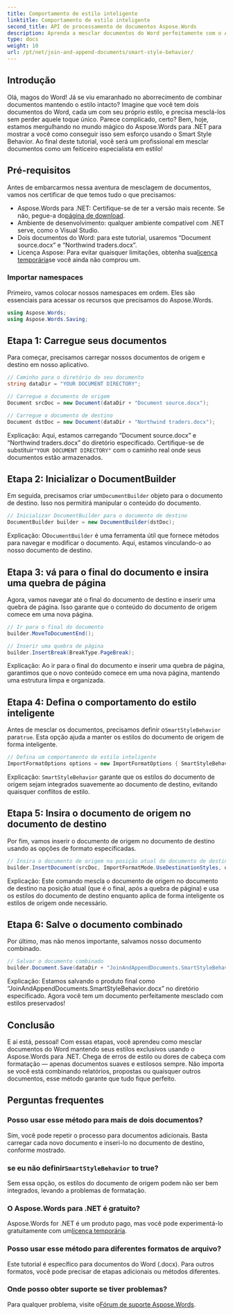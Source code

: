 ```yaml
---
title: Comportamento de estilo inteligente
linktitle: Comportamento de estilo inteligente
second_title: API de processamento de documentos Aspose.Words
description: Aprenda a mesclar documentos do Word perfeitamente com o Aspose.Words para .NET, preservando estilos e garantindo resultados profissionais.
type: docs
weight: 10
url: /pt/net/join-and-append-documents/smart-style-behavior/
---
```

## Introdução

Olá, magos do Word! Já se viu emaranhado no aborrecimento de combinar documentos mantendo o estilo intacto? Imagine que você tem dois documentos do Word, cada um com seu próprio estilo, e precisa mesclá-los sem perder aquele toque único. Parece complicado, certo? Bem, hoje, estamos mergulhando no mundo mágico do Aspose.Words para .NET para mostrar a você como conseguir isso sem esforço usando o Smart Style Behavior. Ao final deste tutorial, você será um profissional em mesclar documentos como um feiticeiro especialista em estilo!

## Pré-requisitos

Antes de embarcarmos nessa aventura de mesclagem de documentos, vamos nos certificar de que temos tudo o que precisamos:

-  Aspose.Words para .NET: Certifique-se de ter a versão mais recente. Se não, pegue-a do[página de download](https://releases.aspose.com/words/net/).
- Ambiente de desenvolvimento: qualquer ambiente compatível com .NET serve, como o Visual Studio.
- Dois documentos do Word: para este tutorial, usaremos “Document source.docx” e “Northwind traders.docx”.
-  Licença Aspose: Para evitar quaisquer limitações, obtenha sua[licença temporária](https://purchase.aspose.com/temporary-license/)se você ainda não comprou um.

### Importar namespaces

Primeiro, vamos colocar nossos namespaces em ordem. Eles são essenciais para acessar os recursos que precisamos do Aspose.Words.

```csharp
using Aspose.Words;
using Aspose.Words.Saving;
```

## Etapa 1: Carregue seus documentos

Para começar, precisamos carregar nossos documentos de origem e destino em nosso aplicativo.

```csharp
// Caminho para o diretório do seu documento
string dataDir = "YOUR DOCUMENT DIRECTORY";

// Carregue o documento de origem
Document srcDoc = new Document(dataDir + "Document source.docx");

// Carregue o documento de destino
Document dstDoc = new Document(dataDir + "Northwind traders.docx");
```

Explicação:
 Aqui, estamos carregando “Document source.docx” e “Northwind traders.docx” do diretório especificado. Certifique-se de substituir`"YOUR DOCUMENT DIRECTORY"` com o caminho real onde seus documentos estão armazenados.

## Etapa 2: Inicializar o DocumentBuilder

 Em seguida, precisamos criar um`DocumentBuilder` objeto para o documento de destino. Isso nos permitirá manipular o conteúdo do documento.

```csharp
// Inicializar DocumentBuilder para o documento de destino
DocumentBuilder builder = new DocumentBuilder(dstDoc);
```

Explicação:
 O`DocumentBuilder` é uma ferramenta útil que fornece métodos para navegar e modificar o documento. Aqui, estamos vinculando-o ao nosso documento de destino.

## Etapa 3: vá para o final do documento e insira uma quebra de página

Agora, vamos navegar até o final do documento de destino e inserir uma quebra de página. Isso garante que o conteúdo do documento de origem comece em uma nova página.

```csharp
// Ir para o final do documento
builder.MoveToDocumentEnd();

// Inserir uma quebra de página
builder.InsertBreak(BreakType.PageBreak);
```

Explicação:
Ao ir para o final do documento e inserir uma quebra de página, garantimos que o novo conteúdo comece em uma nova página, mantendo uma estrutura limpa e organizada.

## Etapa 4: Defina o comportamento do estilo inteligente

 Antes de mesclar os documentos, precisamos definir o`SmartStyleBehavior` para`true`. Esta opção ajuda a manter os estilos do documento de origem de forma inteligente.

```csharp
// Defina um comportamento de estilo inteligente
ImportFormatOptions options = new ImportFormatOptions { SmartStyleBehavior = true };
```

Explicação:
`SmartStyleBehavior` garante que os estilos do documento de origem sejam integrados suavemente ao documento de destino, evitando quaisquer conflitos de estilo.

## Etapa 5: Insira o documento de origem no documento de destino

Por fim, vamos inserir o documento de origem no documento de destino usando as opções de formato especificadas.

```csharp
// Insira o documento de origem na posição atual do documento de destino
builder.InsertDocument(srcDoc, ImportFormatMode.UseDestinationStyles, options);
```

Explicação:
Este comando mescla o documento de origem no documento de destino na posição atual (que é o final, após a quebra de página) e usa os estilos do documento de destino enquanto aplica de forma inteligente os estilos de origem onde necessário.

## Etapa 6: Salve o documento combinado

Por último, mas não menos importante, salvamos nosso documento combinado.

```csharp
// Salvar o documento combinado
builder.Document.Save(dataDir + "JoinAndAppendDocuments.SmartStyleBehavior.docx");
```

Explicação:
Estamos salvando o produto final como “JoinAndAppendDocuments.SmartStyleBehavior.docx” no diretório especificado. Agora você tem um documento perfeitamente mesclado com estilos preservados!

## Conclusão

E aí está, pessoal! Com essas etapas, você aprendeu como mesclar documentos do Word mantendo seus estilos exclusivos usando o Aspose.Words para .NET. Chega de erros de estilo ou dores de cabeça com formatação — apenas documentos suaves e estilosos sempre. Não importa se você está combinando relatórios, propostas ou quaisquer outros documentos, esse método garante que tudo fique perfeito.

## Perguntas frequentes

### Posso usar esse método para mais de dois documentos?
Sim, você pode repetir o processo para documentos adicionais. Basta carregar cada novo documento e inseri-lo no documento de destino, conforme mostrado.

###  se eu não definir`SmartStyleBehavior` to true?
Sem essa opção, os estilos do documento de origem podem não ser bem integrados, levando a problemas de formatação.

### O Aspose.Words para .NET é gratuito?
 Aspose.Words for .NET é um produto pago, mas você pode experimentá-lo gratuitamente com um[licença temporária](https://purchase.aspose.com/temporary-license/).

### Posso usar esse método para diferentes formatos de arquivo?
Este tutorial é específico para documentos do Word (.docx). Para outros formatos, você pode precisar de etapas adicionais ou métodos diferentes.

### Onde posso obter suporte se tiver problemas?
 Para qualquer problema, visite o[Fórum de suporte Aspose.Words](https://forum.aspose.com/c/words/8).
